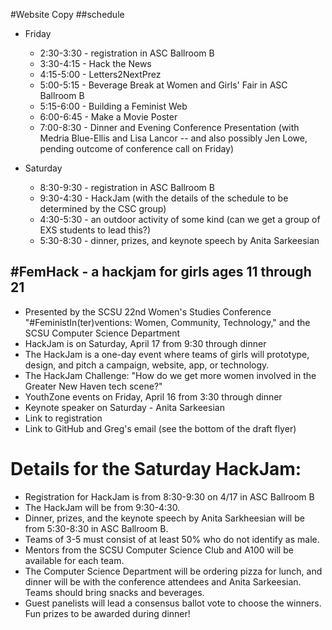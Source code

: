 #Website Copy
##schedule
* Friday 
  * 2:30-3:30 - registration in ASC Ballroom B
  * 3:30-4:15 - Hack the News
  * 4:15-5:00 - Letters2NextPrez
  * 5:00-5:15 - Beverage Break at Women and Girls' Fair in ASC Ballroom B
  * 5:15-6:00 - Building a Feminist Web
  * 6:00-6:45 - Make a Movie Poster
  * 7:00-8:30 - Dinner and Evening Conference Presentation (with Medria Blue-Ellis and Lisa Lancor -- and also possibly Jen Lowe, pending outcome of conference call on Friday)


* Saturday
  * 8:30-9:30 - registration in ASC Ballroom B
  * 9:30-4:30 - HackJam (with the details of the schedule to be determined by the CSC group)
  * 4:30-5:30 - an outdoor activity of some kind (can we get a group of EXS students to lead this?)
  * 5:30-8:30 - dinner, prizes, and keynote speech by Anita Sarkeesian
  
## #FemHack - a hackjam for girls ages 11 through 21
* Presented by the SCSU 22nd Women's Studies Conference "#FeministIn(ter)ventions: Women, Community, Technology," and the SCSU Computer Science Department
* HackJam is on Saturday, April 17 from 9:30 through dinner
* The HackJam is a one-day event where teams of girls will prototype, design, and pitch a campaign, website, app, or technology.
* The HackJam Challenge: "How do we get more women involved in the Greater New Haven tech scene?"
* YouthZone events on Friday, April 16 from 3:30 through dinner
* Keynote speaker on Saturday - Anita Sarkeesian
* Link to registration
* Link to GitHub and Greg's email (see the bottom of the draft flyer)

# Details for the Saturday HackJam:
* Registration for HackJam is from 8:30-9:30 on 4/17 in ASC Ballroom B
* The HackJam will be from 9:30-4:30.
* Dinner, prizes, and the keynote speech by Anita Sarkheesian will be from 5:30-8:30 in ASC Ballroom B.
* Teams of 3-5 must consist of at least 50% who do not identify as male.
* Mentors from the SCSU Computer Science Club and A100 will be available for each team.
* The Computer Science Department will be ordering pizza for lunch, and dinner will be with the conference attendees and Anita Sarkeesian. Teams should bring snacks and beverages.
* Guest panelists will lead a consensus ballot vote to choose the winners. Fun prizes to be awarded during dinner!
